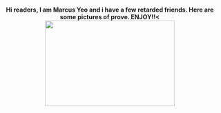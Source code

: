 <html>
  <head>
    <title>Self Introduction</title>
  </head>
  <body>
    <h4 style="text-align:center;">Hi readers, I am Marcus Yeo and i have a few retarded friends. Here are some pictures of prove. ENJOY!!<
      <img src="koksuan.jpg" height="200" width="300">
  </body>
  
</html>
  
